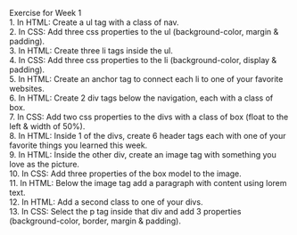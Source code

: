 Exercise for Week 1<br>
	1. In HTML: Create a ul tag with a class of nav.<br>
	2. In CSS: Add three css properties to the ul (background-color, margin & padding).<br>
	3. In HTML: Create three li tags inside the ul.<br>
	4. In CSS: Add three css properties to the li (background-color, display & padding).<br>
	5. In HTML: Create an anchor tag to connect each li to one of your favorite websites.<br>
	6. In HTML: Create 2 div tags below the navigation, each with a class of box.<br>
	7. In CSS: Add two css properties to the divs with a class of box (float to the left & width of 50%).<br>
	8. In HTML: Inside 1 of the divs, create 6 header tags each with one of your favorite things you learned this week.<br>
	9. In HTML: Inside the other div, create an image tag with something you love as the picture.<br>
	10. In CSS: Add three properties of the box model to the image.<br>
	11. In HTML: Below the image tag add a paragraph with content using lorem text.<br>
	12. In HTML: Add a second class to one of your divs.<br>
	13. In CSS: Select the p tag inside that div and add 3 properties (background-color, border, margin & padding).<br>

